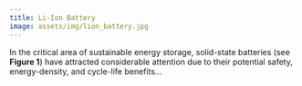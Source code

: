 ```yaml
---
title: Li-Ion Battery
image: assets/img/lion_battery.jpg
---
```


In the critical area of sustainable energy storage, solid-state batteries (see <strong>Figure 1</strong>) have attracted considerable attention due to their potential safety, energy-density, and cycle-life benefits...